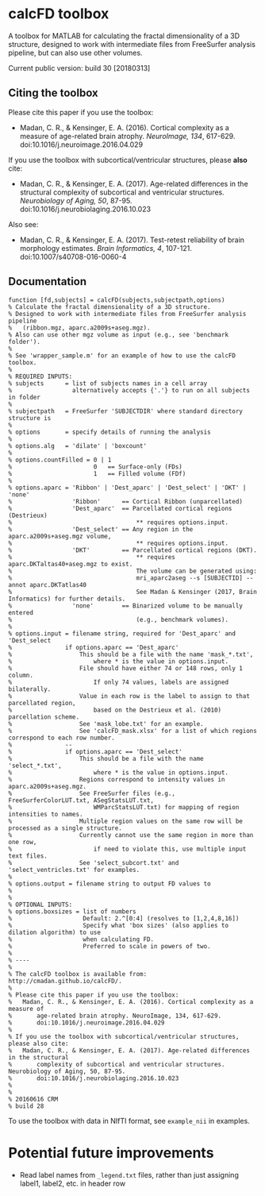 # calcFD toolbox
A toolbox for MATLAB for calculating the fractal dimensionality of a 3D structure, designed to work with intermediate files from FreeSurfer analysis pipeline, but can also use other volumes.

Current public version: build 30 [20180313]

## Citing the toolbox
Please cite this paper if you use the toolbox:

* Madan, C. R., & Kensinger, E. A. (2016). Cortical complexity as a measure of age-related brain atrophy. *NeuroImage, 134*, 617-629. doi:10.1016/j.neuroimage.2016.04.029

If you use the toolbox with subcortical/ventricular structures, please **also** cite:

* Madan, C. R., & Kensinger, E. A. (2017). Age-related differences in the structural complexity of subcortical and ventricular structures. *Neurobiology of Aging, 50*, 87-95. doi:10.1016/j.neurobiolaging.2016.10.023

Also see:

* Madan, C. R., & Kensinger, E. A. (2017). Test-retest reliability of brain morphology estimates. *Brain Informatics, 4*, 107-121. doi:10.1007/s40708-016-0060-4  


## Documentation

```
function [fd,subjects] = calcFD(subjects,subjectpath,options)
% Calculate the fractal dimensionality of a 3D structure.
% Designed to work with intermediate files from FreeSurfer analysis pipeline
%   (ribbon.mgz, aparc.a2009s+aseg.mgz).
% Also can use other mgz volume as input (e.g., see 'benchmark folder').
% 
% See 'wrapper_sample.m' for an example of how to use the calcFD toolbox.
%
% REQUIRED INPUTS:
% subjects      = list of subjects names in a cell array
%                 alternatively accepts {'.'} to run on all subjects in folder
%
% subjectpath   = FreeSurfer 'SUBJECTDIR' where standard directory structure is
%
% options       = specify details of running the analysis
%
% options.alg   = 'dilate' | 'boxcount'
%
% options.countFilled = 0 | 1
%                       0   == Surface-only (FDs)
%                       1   == Filled volume (FDf)
%
% options.aparc = 'Ribbon' | 'Dest_aparc' | 'Dest_select' | 'DKT' | 'none'
%                 'Ribbon'      == Cortical Ribbon (unparcellated)
%                 'Dest_aparc'  == Parcellated cortical regions (Destrieux) 
%                                   ** requires options.input.
%                 'Dest_select' == Any region in the aparc.a2009s+aseg.mgz volume, 
%                                   ** requires options.input.
%                 'DKT'         == Parcellated cortical regions (DKT).
%                                   ** requires aparc.DKTaltas40+aseg.mgz to exist.
%                                   The volume can be generated using:
%                                   mri_aparc2aseg --s [SUBJECTID] --annot aparc.DKTatlas40
%                                   See Madan & Kensinger (2017, Brain Informatics) for further details. 
%                 'none'        == Binarized volume to be manually entered 
%                                   (e.g., benchmark volumes).
%
% options.input = filename string, required for 'Dest_aparc' and 'Dest_select
%               if options.aparc == 'Dest_aparc'
%                   This should be a file with the name 'mask_*.txt', 
%                       where * is the value in options.input.
%                   File should have either 74 or 148 rows, only 1 column.
%                       If only 74 values, labels are assigned bilaterally.
%                   Value in each row is the label to assign to that parcellated region, 
%                       based on the Destrieux et al. (2010) parcellation scheme.
%                   See 'mask_lobe.txt' for an example.
%                   See 'calcFD_mask.xlsx' for a list of which regions correspond to each row number.
%               --
%               if options.aparc == 'Dest_select'
%                   This should be a file with the name 'select_*.txt', 
%                       where * is the value in options.input.
%                   Regions correspond to intensity values in aparc.a2009s+aseg.mgz.
%                   See FreeSurfer files (e.g., FreeSurferColorLUT.txt, ASegStatsLUT.txt, 
%                       WMParcStatsLUT.txt) for mapping of region intensities to names.
%                   Multiple region values on the same row will be processed as a single structure.
%                   Currently cannot use the same region in more than one row,
%                       if need to violate this, use multiple input text files.
%                   See 'select_subcort.txt' and 'select_ventricles.txt' for examples.
% 
% options.output = filename string to output FD values to
%
%
% OPTIONAL INPUTS:
% options.boxsizes = list of numbers
%                    Default: 2.^[0:4] (resolves to [1,2,4,8,16])
%                    Specify what 'box sizes' (also applies to dilation algorithm) to use 
%                    when calculating FD.
%                    Preferred to scale in powers of two.
%
% ----
%
% The calcFD toolbox is available from: http://cmadan.github.io/calcFD/.
% 
% Please cite this paper if you use the toolbox:
%   Madan, C. R., & Kensinger, E. A. (2016). Cortical complexity as a measure of 
%       age-related brain atrophy. NeuroImage, 134, 617-629.
%       doi:10.1016/j.neuroimage.2016.04.029
%
% If you use the toolbox with subcortical/ventricular structures, please also cite:
%   Madan, C. R., & Kensinger, E. A. (2017). Age-related differences in the structural 
%       complexity of subcortical and ventricular structures. Neurobiology of Aging, 50, 87-95. 
%       doi:10.1016/j.neurobiolaging.2016.10.023
%
% 
% 20160616 CRM
% build 28
```

To use the toolbox with data in NIfTI format, see `example_nii` in examples.

# Potential future improvements
- Read label names from `_legend.txt` files, rather than just assigning label1, label2, etc. in header row
